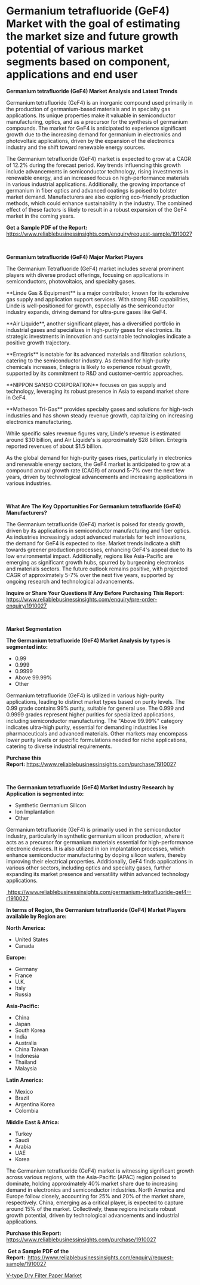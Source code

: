 <p><h1>Germanium tetrafluoride (GeF4) Market with the goal of estimating the market size and future growth potential of various market segments based on component, applications and end user</h1></p><p><strong>Germanium tetrafluoride (GeF4) Market Analysis and Latest Trends</strong></p>
<p><p>Germanium tetrafluoride (GeF4) is an inorganic compound used primarily in the production of germanium-based materials and in specialty gas applications. Its unique properties make it valuable in semiconductor manufacturing, optics, and as a precursor for the synthesis of germanium compounds. The market for GeF4 is anticipated to experience significant growth due to the increasing demand for germanium in electronics and photovoltaic applications, driven by the expansion of the electronics industry and the shift toward renewable energy sources.</p><p>The Germanium tetrafluoride (GeF4) market is expected to grow at a CAGR of 12.2% during the forecast period. Key trends influencing this growth include advancements in semiconductor technology, rising investments in renewable energy, and an increased focus on high-performance materials in various industrial applications. Additionally, the growing importance of germanium in fiber optics and advanced coatings is poised to bolster market demand. Manufacturers are also exploring eco-friendly production methods, which could enhance sustainability in the industry. The combined effect of these factors is likely to result in a robust expansion of the GeF4 market in the coming years.</p></p>
<p><strong>Get a Sample PDF of the Report:&nbsp;</strong> <a href="https://www.reliablebusinessinsights.com/enquiry/request-sample/1910027?utm_campaign=2244&utm_medium=2&utm_source=Github&utm_content=ia&utm_term=04022025&utm_id=germanium-tetrafluoride-gef4">https://www.reliablebusinessinsights.com/enquiry/request-sample/1910027</a></p>
<p>&nbsp;</p>
<p><strong>Germanium tetrafluoride (GeF4) Major Market Players</strong></p>
<p><p>The Germanium Tetrafluoride (GeF4) market includes several prominent players with diverse product offerings, focusing on applications in semiconductors, photovoltaics, and specialty gases. </p><p>**Linde Gas & Equipment** is a major contributor, known for its extensive gas supply and application support services. With strong R&D capabilities, Linde is well-positioned for growth, especially as the semiconductor industry expands, driving demand for ultra-pure gases like GeF4.</p><p>**Air Liquide**, another significant player, has a diversified portfolio in industrial gases and specializes in high-purity gases for electronics. Its strategic investments in innovation and sustainable technologies indicate a positive growth trajectory.</p><p>**Entegris** is notable for its advanced materials and filtration solutions, catering to the semiconductor industry. As demand for high-purity chemicals increases, Entegris is likely to experience robust growth, supported by its commitment to R&D and customer-centric approaches.</p><p>**NIPPON SANSO CORPORATION** focuses on gas supply and technology, leveraging its robust presence in Asia to expand market share in GeF4. </p><p>**Matheson Tri-Gas** provides specialty gases and solutions for high-tech industries and has shown steady revenue growth, capitalizing on increasing electronics manufacturing.</p><p>While specific sales revenue figures vary, Linde's revenue is estimated around $30 billion, and Air Liquide's is approximately $28 billion. Entegris reported revenues of about $1.5 billion. </p><p>As the global demand for high-purity gases rises, particularly in electronics and renewable energy sectors, the GeF4 market is anticipated to grow at a compound annual growth rate (CAGR) of around 5-7% over the next few years, driven by technological advancements and increasing applications in various industries.</p></p>
<p>&nbsp;</p>
<p><strong>What Are The Key Opportunities For Germanium tetrafluoride (GeF4) Manufacturers?</strong></p>
<p><p>The Germanium tetrafluoride (GeF4) market is poised for steady growth, driven by its applications in semiconductor manufacturing and fiber optics. As industries increasingly adopt advanced materials for tech innovations, the demand for GeF4 is expected to rise. Market trends indicate a shift towards greener production processes, enhancing GeF4's appeal due to its low environmental impact. Additionally, regions like Asia-Pacific are emerging as significant growth hubs, spurred by burgeoning electronics and materials sectors. The future outlook remains positive, with projected CAGR of approximately 5-7% over the next five years, supported by ongoing research and technological advancements.</p></p>
<p><strong>Inquire or Share Your Questions If Any Before Purchasing This Report:</strong> <a href="https://www.reliablebusinessinsights.com/enquiry/pre-order-enquiry/1910027?utm_campaign=2244&utm_medium=2&utm_source=Github&utm_content=ia&utm_term=04022025&utm_id=germanium-tetrafluoride-gef4">https://www.reliablebusinessinsights.com/enquiry/pre-order-enquiry/1910027</a></p>
<p>&nbsp;</p>
<p><strong>Market Segmentation</strong></p>
<p><strong>The Germanium tetrafluoride (GeF4) Market Analysis by types is segmented into:</strong></p>
<p><ul><li>0.99</li><li>0.999</li><li>0.9999</li><li>Above 99.99%</li><li>Other</li></ul></p>
<p><p>Germanium tetrafluoride (GeF4) is utilized in various high-purity applications, leading to distinct market types based on purity levels. The 0.99 grade contains 99% purity, suitable for general use. The 0.999 and 0.9999 grades represent higher purities for specialized applications, including semiconductor manufacturing. The "Above 99.99%" category indicates ultra-high purity, essential for demanding industries like pharmaceuticals and advanced materials. Other markets may encompass lower purity levels or specific formulations needed for niche applications, catering to diverse industrial requirements.</p></p>
<p><strong>Purchase this Report:&nbsp;</strong><a href="https://www.reliablebusinessinsights.com/purchase/1910027?utm_campaign=2244&utm_medium=2&utm_source=Github&utm_content=ia&utm_term=04022025&utm_id=germanium-tetrafluoride-gef4">https://www.reliablebusinessinsights.com/purchase/1910027</a></p>
<p>&nbsp;</p>
<p><strong>The Germanium tetrafluoride (GeF4) Market Industry Research by Application is segmented into:</strong></p>
<p><ul><li>Synthetic Germanium Silicon</li><li>Ion Implantation</li><li>Other</li></ul></p>
<p><p>Germanium tetrafluoride (GeF4) is primarily used in the semiconductor industry, particularly in synthetic germanium silicon production, where it acts as a precursor for germanium materials essential for high-performance electronic devices. It is also utilized in ion implantation processes, which enhance semiconductor manufacturing by doping silicon wafers, thereby improving their electrical properties. Additionally, GeF4 finds applications in various other sectors, including optics and specialty gases, further expanding its market presence and versatility within advanced technology applications.</p></p>
<p><a href="https://www.reliablebusinessinsights.com/germanium-tetrafluoride-gef4--r1910027?utm_campaign=2244&utm_medium=2&utm_source=Github&utm_content=ia&utm_term=04022025&utm_id=germanium-tetrafluoride-gef4">&nbsp;https://www.reliablebusinessinsights.com/germanium-tetrafluoride-gef4--r1910027</a></p>
<p><strong>In terms of Region, the Germanium tetrafluoride (GeF4) Market Players available by Region are:</strong></p>
<p>
    <p> <strong> North America: </strong>
        <ul>
            <li>United States</li>
            <li>Canada</li>
        </ul>
        </p> 
    <p> <strong> Europe: </strong>
        <ul>
            <li>Germany</li>
            <li>France</li>
            <li>U.K.</li>
            <li>Italy</li>
            <li>Russia</li>
        </ul>
        </p> 
    <p> <strong> Asia-Pacific: </strong>
        <ul>
            <li>China</li>
            <li>Japan</li>
            <li>South Korea</li>
            <li>India</li>
            <li>Australia</li>
            <li>China Taiwan</li>
            <li>Indonesia</li>
            <li>Thailand</li>
            <li>Malaysia</li>
        </ul>
        </p> 
    <p> <strong> Latin America: </strong>
        <ul>
            <li>Mexico</li>
            <li>Brazil</li>
            <li>Argentina Korea</li>
            <li>Colombia</li>
        </ul>
        </p> 
    <p> <strong> Middle East & Africa: </strong>
        <ul>
            <li>Turkey</li>
            <li>Saudi</li>
            <li>Arabia</li>
            <li>UAE</li>
            <li>Korea</li>
        </ul>
    </p>
    </p>
<p><p>The Germanium tetrafluoride (GeF4) market is witnessing significant growth across various regions, with the Asia-Pacific (APAC) region poised to dominate, holding approximately 40% market share due to increasing demand in electronics and semiconductor industries. North America and Europe follow closely, accounting for 25% and 20% of the market share, respectively. China, emerging as a critical player, is expected to capture around 15% of the market. Collectively, these regions indicate robust growth potential, driven by technological advancements and industrial applications.</p></p>
<p><strong>Purchase this Report: </strong><a href="https://www.reliablebusinessinsights.com/purchase/1910027?utm_campaign=2244&utm_medium=2&utm_source=Github&utm_content=ia&utm_term=04022025&utm_id=germanium-tetrafluoride-gef4">https://www.reliablebusinessinsights.com/purchase/1910027</a></p>
<p>&nbsp;<strong>Get a Sample PDF of the Report:&nbsp;&nbsp;</strong><a href="https://www.reliablebusinessinsights.com/enquiry/request-sample/1910027?utm_campaign=2244&utm_medium=2&utm_source=Github&utm_content=ia&utm_term=04022025&utm_id=germanium-tetrafluoride-gef4">https://www.reliablebusinessinsights.com/enquiry/request-sample/1910027</a></p>
<p><strong></strong></p>
<p><p><a href="https://github.com/steidmindy199393/Market-Research-Report-List-1/blob/main/v-type-dry-filter-paper-market.md?utm_campaign=2244&utm_medium=2&utm_source=Github&utm_content=ia&utm_term=04022025&utm_id=germanium-tetrafluoride-gef4">V-type Dry Filter Paper Market</a></p></p>